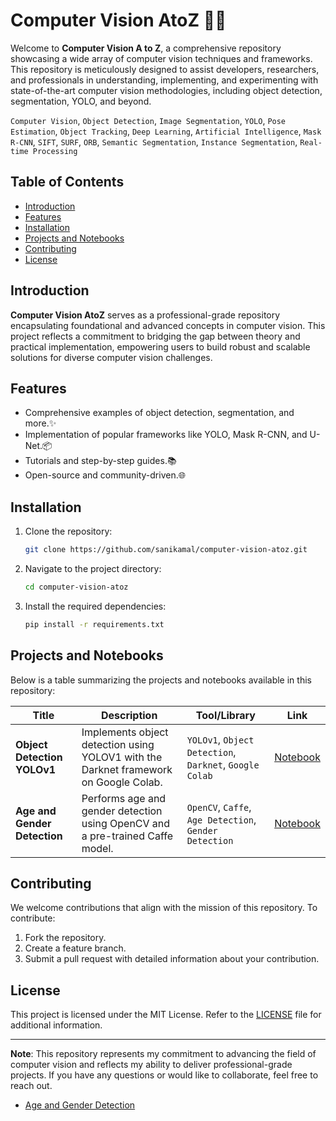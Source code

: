 # Computer Vision AtoZ 🎥🤖

Welcome to **Computer Vision A to Z**, a comprehensive repository showcasing a wide array of computer vision techniques and frameworks. This repository is meticulously designed to assist developers, researchers, and professionals in understanding, implementing, and experimenting with state-of-the-art computer vision methodologies, including object detection, segmentation, YOLO, and beyond.

`Computer Vision`, `Object Detection`, `Image Segmentation`, `YOLO`, `Pose Estimation`, `Object Tracking`, `Deep Learning`, `Artificial Intelligence`, `Mask R-CNN`, `SIFT`, `SURF`, `ORB`, `Semantic Segmentation`, `Instance Segmentation`, `Real-time Processing`

## Table of Contents

- [Introduction](#introduction)
- [Features](#features)
- [Installation](#installation)
- [Projects and Notebooks](#projects-and-notebooks)
- [Contributing](#contributing)
- [License](#license)

## Introduction

**Computer Vision AtoZ** serves as a professional-grade repository encapsulating foundational and advanced concepts in computer vision. This project reflects a commitment to bridging the gap between theory and practical implementation, empowering users to build robust and scalable solutions for diverse computer vision challenges.

## Features

- Comprehensive examples of object detection, segmentation, and more.✨
- Implementation of popular frameworks like YOLO, Mask R-CNN, and U-Net.📦
- Tutorials and step-by-step guides.📚
- Open-source and community-driven.🌐

## Installation

1. Clone the repository:
   ```bash
   git clone https://github.com/sanikamal/computer-vision-atoz.git
   ```

2. Navigate to the project directory:
   ```bash
   cd computer-vision-atoz
   ```

3. Install the required dependencies:
   ```bash
   pip install -r requirements.txt
   ```

## Projects and Notebooks

Below is a table summarizing the projects and notebooks available in this repository:

| Title          | Description                          | Tool/Library      | Link                     |
|----------------|--------------------------------------|-------------------|--------------------------|
| **Object Detection YOLOv1** | Implements object detection using YOLOV1 with the Darknet framework on Google Colab. | `YOLOv1`, `Object Detection`, `Darknet`, `Google Colab` | [Notebook](notebook/object_detection_yolov1_colab.ipynb) |
| **Age and Gender Detection** | Performs age and gender detection using OpenCV and a pre-trained Caffe model. | `OpenCV`, `Caffe`, `Age Detection`, `Gender Detection` | [Notebook](age-gender-detection/age_gender_detection.ipynb) |




## Contributing

We welcome contributions that align with the mission of this repository. To contribute:

1. Fork the repository.
2. Create a feature branch.
3. Submit a pull request with detailed information about your contribution.

## License

This project is licensed under the MIT License. Refer to the [LICENSE](LICENSE) file for additional information.

---

**Note**: This repository represents my commitment to advancing the field of computer vision and reflects my ability to deliver professional-grade projects. If you have any questions or would like to collaborate, feel free to reach out.



- [Age and Gender Detection](age-gender-detection/Age_And_Gender_Detection.ipynb)